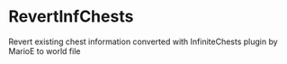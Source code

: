 RevertInfChests
===============

Revert existing chest information converted with InfiniteChests plugin by MarioE to world file
